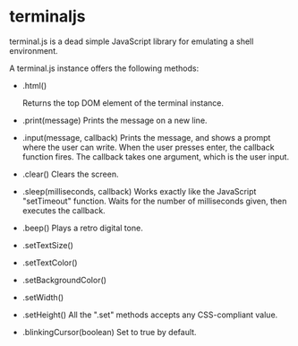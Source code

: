 terminaljs
==========

terminal.js is a dead simple JavaScript library for emulating a shell environment.


A terminal.js instance offers the following methods:

- .html()
  
  Returns the top DOM element of the terminal instance.

- .print(message)
  Prints the message on a new line.

- .input(message, callback)
  Prints the message, and shows a prompt where the user can write. When the user presses enter, the callback function fires. The callback takes one argument, which is the user input.

- .clear()
  Clears the screen.

- .sleep(milliseconds, callback)
  Works exactly like the JavaScript "setTimeout" function. Waits for the number of milliseconds given, then executes the callback.

- .beep()
  Plays a retro digital tone.

- .setTextSize()
- .setTextColor()
- .setBackgroundColor()
- .setWidth()
- .setHeight()
  All the ".set" methods accepts any CSS-compliant value.

- .blinkingCursor(boolean)
  Set to true by default.
